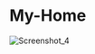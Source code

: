 # My-Home
![Screenshot_4](https://user-images.githubusercontent.com/64466834/135766061-e81aedf0-7b11-4198-9a69-9ff9ae95a80a.png)
